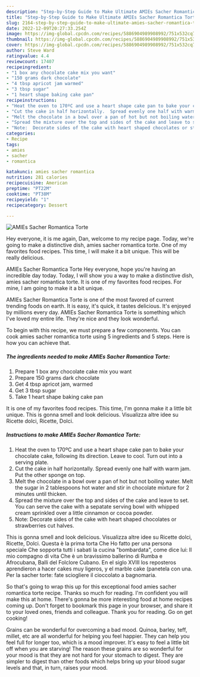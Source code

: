 ```yaml
---
description: "Step-by-Step Guide to Make Ultimate AMIEs Sacher Romantica Torte"
title: "Step-by-Step Guide to Make Ultimate AMIEs Sacher Romantica Torte"
slug: 2164-step-by-step-guide-to-make-ultimate-amies-sacher-romantica-torte
date: 2022-12-09T20:27:33.254Z
image: https://img-global.cpcdn.com/recipes/5886904989908992/751x532cq70/amies-sacher-romantica-torte-recipe-main-photo.jpg
thumbnail: https://img-global.cpcdn.com/recipes/5886904989908992/751x532cq70/amies-sacher-romantica-torte-recipe-main-photo.jpg
cover: https://img-global.cpcdn.com/recipes/5886904989908992/751x532cq70/amies-sacher-romantica-torte-recipe-main-photo.jpg
author: Steve Ward
ratingvalue: 4.4
reviewcount: 17407
recipeingredient:
- "1 box any chocolate cake mix you want"
- "150 grams dark chocolate"
- "4 tbsp apricot jam warmed"
- "3 tbsp sugar"
- "1 heart shape baking cake pan"
recipeinstructions:
- "Heat the oven to 170ºC and use a heart shape cake pan to bake your chocolate cake,   following its direction.  Leave to cool.  Turn out into a serving plate."
- "Cut the cake in half horizontally.  Spread evenly one half with warm jam.  Put the other sponge on top."
- "Melt the chocolate in a bowl over a pan of hot but not boiling water.  Melt the sugar in 2 tablespoons hot water and stir in chocolate mixture for 2 minutes until thicken."
- "Spread the mixture over the top and sides of the cake and leave to set. You can serve the cake with a sepatate serving bowl with whipped cream sprinkled over a little cinnamon or cocoa powder."
- "Note:  Decorate sides of the cake with heart shaped chocolates or strawberries cut halves."
categories:
- Recipe
tags:
- amies
- sacher
- romantica

katakunci: amies sacher romantica 
nutrition: 281 calories
recipecuisine: American
preptime: "PT22M"
cooktime: "PT38M"
recipeyield: "1"
recipecategory: Dessert

---
```



![AMIEs Sacher Romantica Torte](https://img-global.cpcdn.com/recipes/5886904989908992/751x532cq70/amies-sacher-romantica-torte-recipe-main-photo.jpg)

Hey everyone, it is me again, Dan, welcome to my recipe page. Today, we're going to make a distinctive dish, amies sacher romantica torte. One of my favorites food recipes. This time, I will make it a bit unique. This will be really delicious.

AMIEs Sacher Romantica Torte Hey everyone, hope you&#39;re having an incredible day today. Today, I will show you a way to make a distinctive dish, amies sacher romantica torte. It is one of my favorites food recipes. For mine, I am going to make it a bit unique.

AMIEs Sacher Romantica Torte is one of the most favored of current trending foods on earth. It is easy, it's quick, it tastes delicious. It's enjoyed by millions every day. AMIEs Sacher Romantica Torte is something which I've loved my entire life. They're nice and they look wonderful.


To begin with this recipe, we must prepare a few components. You can cook amies sacher romantica torte using 5 ingredients and 5 steps. Here is how you can achieve that.

<!--inarticleads1-->

##### The ingredients needed to make AMIEs Sacher Romantica Torte:

1. Prepare 1 box any chocolate cake mix you want
1. Prepare 150 grams dark chocolate
1. Get 4 tbsp apricot jam, warmed
1. Get 3 tbsp sugar
1. Take 1 heart shape baking cake pan


It is one of my favorites food recipes. This time, I&#39;m gonna make it a little bit unique. This is gonna smell and look delicious. Visualizza altre idee su Ricette dolci, Ricette, Dolci. 

<!--inarticleads2-->

##### Instructions to make AMIEs Sacher Romantica Torte:

1. Heat the oven to 170ºC and use a heart shape cake pan to bake your chocolate cake,   following its direction.  Leave to cool.  Turn out into a serving plate.
1. Cut the cake in half horizontally.  Spread evenly one half with warm jam.  Put the other sponge on top.
1. Melt the chocolate in a bowl over a pan of hot but not boiling water.  Melt the sugar in 2 tablespoons hot water and stir in chocolate mixture for 2 minutes until thicken.
1. Spread the mixture over the top and sides of the cake and leave to set. You can serve the cake with a sepatate serving bowl with whipped cream sprinkled over a little cinnamon or cocoa powder.
1. Note:  Decorate sides of the cake with heart shaped chocolates or strawberries cut halves.


This is gonna smell and look delicious. Visualizza altre idee su Ricette dolci, Ricette, Dolci. Questa è la prima torta Che Ho fatto per una persona speciale Che sopporta tutti i sabati la cucina &#34;bombardata&#34;, come dice lui: Il mio compagno di vita Che è un bravissimo ballerino di Rumba e Afrocubana, Balli del Folclore Cubano. En el siglo XVIII los reposteros aprendieron a hacer cakes muy ligeros, y el marble cake (panetela con una. Per la sacher torte: fate sciogliere il cioccolato a bagnomaria. 

So that's going to wrap this up for this exceptional food amies sacher romantica torte recipe. Thanks so much for reading. I'm confident you will make this at home. There's gonna be more interesting food at home recipes coming up. Don't forget to bookmark this page in your browser, and share it to your loved ones, friends and colleague. Thank you for reading. Go on get cooking!

Grains can be wonderful for overcoming a bad mood. Quinoa, barley, teff, millet, etc are all wonderful for helping you feel happier. They can help you feel full for longer too, which is a mood improver. It's easy to feel a little bit off when you are starving! The reason these grains are so wonderful for your mood is that they are not hard for your stomach to digest. They are simpler to digest than other foods which helps bring up your blood sugar levels and that, in turn, raises your mood.
